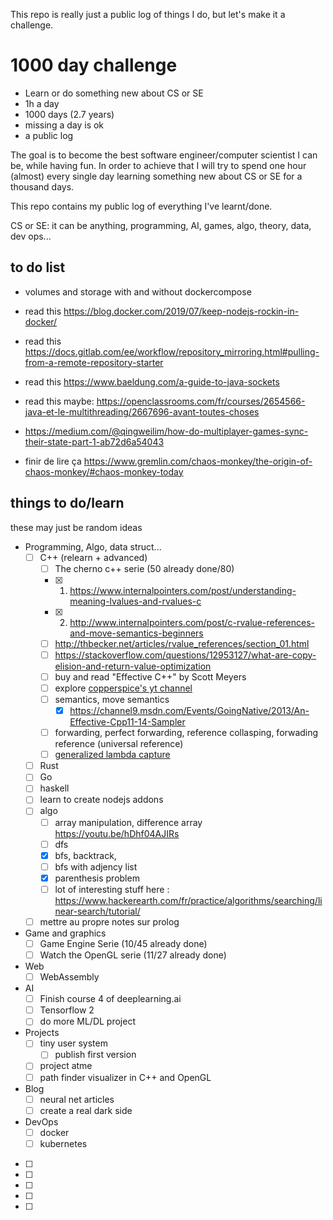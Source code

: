 This repo is really just a public log of things I do, but let's make it a challenge.

# 1000 day challenge

* Learn or do something new about CS or SE
* 1h a day
* 1000 days (2.7 years)
* missing a day is ok
* a public log

The goal is to become the best software engineer/computer scientist I can be,
while having fun. In order to achieve that I will try to spend one hour (almost)
every single day learning something new about CS or SE for a thousand days.

This repo contains my public log of everything I've learnt/done.

CS or SE: it can be anything, programming, AI, games, algo, theory, data, dev ops...

## to do list

* volumes and storage with and without dockercompose
* read this https://blog.docker.com/2019/07/keep-nodejs-rockin-in-docker/
* read this https://docs.gitlab.com/ee/workflow/repository_mirroring.html#pulling-from-a-remote-repository-starter
* read this https://www.baeldung.com/a-guide-to-java-sockets
* read this maybe: https://openclassrooms.com/fr/courses/2654566-java-et-le-multithreading/2667696-avant-toutes-choses
* https://medium.com/@qingweilim/how-do-multiplayer-games-sync-their-state-part-1-ab72d6a54043

* finir de lire ça <https://www.gremlin.com/chaos-monkey/the-origin-of-chaos-monkey/#chaos-monkey-today>

## things to do/learn

these may just be random ideas

* Programming, Algo, data struct...
  * [ ] C++ (relearn + advanced)
    * [ ] The cherno c++ serie (50 already done/80)
    * [x] 1. <https://www.internalpointers.com/post/understanding-meaning-lvalues-and-rvalues-c>
    * [x] 2. <http://www.internalpointers.com/post/c-rvalue-references-and-move-semantics-beginners>
    * [ ] <http://thbecker.net/articles/rvalue_references/section_01.html>
    * [ ] <https://stackoverflow.com/questions/12953127/what-are-copy-elision-and-return-value-optimization>
    * [ ] buy and read "Effective C++" by Scott Meyers
    * [ ] explore [copperspice's yt channel](https://www.youtube.com/channel/UC-lNlWEq0kpMcThO-I81ZdQ)
    * [ ] semantics, move semantics
      * [x] https://channel9.msdn.com/Events/GoingNative/2013/An-Effective-Cpp11-14-Sampler
    * [ ] forwarding, perfect forwarding, reference collasping, forwading reference (universal reference)
    * [ ] [generalized lambda capture](https://isocpp.org/wiki/faq/cpp14-language#lambda-captures)
  * [ ] Rust
  * [ ] Go 
  * [ ] haskell
  * [ ] learn to create nodejs addons
  * [ ] algo
    * [ ] array manipulation, difference array <https://youtu.be/hDhf04AJIRs>
    * [ ] dfs
    * [x] bfs, backtrack, 
    * [ ] bfs with adjency list
    * [x] parenthesis problem
    * [ ] lot of interesting stuff here : <https://www.hackerearth.com/fr/practice/algorithms/searching/linear-search/tutorial/>
  * [ ] mettre au propre notes sur prolog
* Game and graphics
  * [ ] Game Engine Serie (10/45 already done)
  * [ ] Watch the OpenGL serie (11/27 already done)
* Web
  * [ ] WebAssembly 
* AI
  * [ ] Finish course 4 of deeplearning.ai
  * [ ] Tensorflow 2
  * [ ] do more ML/DL project
* Projects
  * [ ] tiny user system
    * [ ] publish first version
  * [ ] project atme
  * [ ] path finder visualizer in C++ and OpenGL
* Blog
  * [ ] neural net articles
  * [ ] create a real dark side
* DevOps 
  * [ ] docker
  * [ ] kubernetes
* [ ] 
* [ ] 
* [ ] 
* [ ] 
* [ ] 
